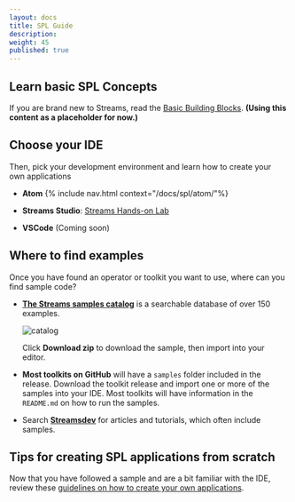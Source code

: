 ```yaml
---
layout: docs
title: SPL Guide
description:
weight: 45
published: true
---
```



Learn basic SPL Concepts
------

If you are brand new to Streams, read the [Basic Building Blocks](https://developer.ibm.com/streamsdev/docs/streams-quick-start-guide/#basic_building_blocks). **(Using this content as a placeholder for now.)**


Choose your IDE
------
Then, pick your development environment and learn how to create your own applications

- **Atom**
  {% include nav.html context="/docs/spl/atom/"%}
- **Streams Studio**: [Streams Hands-on Lab](https://developer.ibm.com/streamsdev/docs/streams-lab-introduction/)

- **VSCode** (Coming soon)


Where to find examples
--------------------

Once you have found an operator or toolkit you want to use, where can you find sample code?

-   **[The Streams samples catalog](https://ibmstreams.github.io/samples/)** is a searchable database of over 150 examples.

      ![catalog](/streamsx.documentation/images/atom/jpg/catalog.jpg)


      Click **Download zip** to download the sample, then import into your editor.

-  **Most toolkits on GitHub** will have a `samples` folder included in the release.  Download the toolkit release and import one or more of the samples into your IDE. Most toolkits will have information in the `README.md` on how to run the samples.


-   Search **[Streamsdev](https://developer.ibm.com/streamsdev)** for articles and tutorials, which often include samples.

Tips for creating SPL applications from scratch
-------

Now that you have followed a sample and are a bit familiar with the IDE, review these [guidelines on how to create your own applications](/streamsx.documentation/docs/spl/design).
